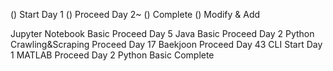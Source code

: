 () Start Day 1
() Proceed Day 2~
() Complete
() Modify & Add

Jupyter Notebook Basic Proceed Day 5
Java Basic Proceed Day 2
Python Crawling&Scraping Proceed Day 17
Baekjoon Proceed Day 43
CLI Start Day 1
MATLAB Proceed Day 2
Python Basic Complete